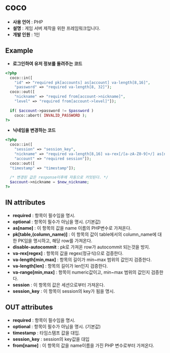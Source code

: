 coco
====

* __사용 언어__ : PHP
* __설명__ : 게임 서버 제작을 위한 프레임워크입니다.
* __개발 인원__ : 1인

Example
----
* __로그인하여 유저 정보를 돌려주는 코드__
```php
<?php
  coco::in([
    "id" => "required pk[accounts] as[account] va-length[8,16]",
    "password" => "required va-length[8, 32]");
  coco::out([
    "nickname" => "required from[account->nickname]",
    "level" => "required from[account->level]"]);
  
  if( $account->password != $password )
    coco::abort( INVALID_PASSWORD );
?>
```
* __닉네임을 변경하는 코드__
```php
<?php
  coco::in([
    "session" => "session_key",
    "nickname" => "required va-length[8,16] va-rex[/[a-zA-Z0-9]+/] as[new_nickname]",
    "account" => "required session"]);
  coco::out([
  "timestamp" => "timestamp"]);
  
  /* 변경된 값은 response이후에 자동으로 커밋된다. */
  $account->nickname = $new_nickname;
?>
```

IN attributes
----
* __required__ : 항목이 필수임을 명시.
* __optional__ : 항목이 필수가 아님을 명시. (기본값)
* __as[name]__ : 이 항목의 값을 name 이름의 PHP변수로 가져온다.
* __pk[table,(column_name)]__ : 이 항목의 값이 table에서의 column_name에 대한 PK임을 명시하고, 해당 row를 가져온다. 
* __disable-autocommit__ : pk로 가져온 row가 autocommit 되는것을 방지.
* __va-rex[regex]__ : 항목의 값을 regex(정규식)으로 검증한다.
* __va-length[min,max]__ : 항목의 길이가 min~max 범위의 값인지 검증한다.
* __va-length[len]__ : 항목의 길이가 len인지 검증한다.
* __va-range[min,max]__ : 항목이 numeric값이고, min~max 범위의 값인지 검증한다.
* __session__ : 이 항목의 값은 세션으로부터 가져온다.
* __session_key__ : 이 항목이 session의 key가 됨을 명시.

OUT attributes
----
* __required__ : 항목이 필수임을 명시.
* __optional__ : 항목이 필수가 아님을 명시. (기본값)
* __timestamp__ : 타임스탬프 값을 대입.
* __session_key__ : session의 key값을 대입
* __from[name]__ : 이 항목의 값을 name이름을 가진 PHP 변수로부터 가져온다.
